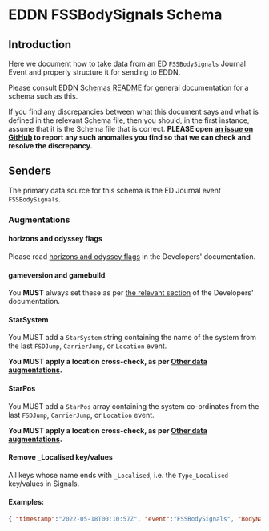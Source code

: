 # EDDN FSSBodySignals Schema

## Introduction
Here we document how to take data from an ED `FSSBodySignals` Journal 
Event and properly structure it for sending to EDDN.

Please consult [EDDN Schemas README](./README-EDDN-schemas.md) for general
documentation for a schema such as this.

If you find any discrepancies between what this document says and what is
defined in the relevant Schema file, then you should, in the first instance,
assume that it is the Schema file that is correct.
**PLEASE open
[an issue on GitHub](https://github.com/EDCD/EDDN/issues/new/choose)
to report any such anomalies you find so that we can check and resolve the
discrepancy.**

## Senders
The primary data source for this schema is the ED Journal event 
`FSSBodySignals`.

### Augmentations
#### horizons and odyssey flags
Please read [horizons and odyssey flags](../docs/Developers.md#horizons-and-odyssey-flags)
in the Developers' documentation.

#### gameversion and gamebuild
You **MUST** always set these as per [the relevant section](../docs/Developers.md#gameversions-and-gamebuild)
of the Developers' documentation.

#### StarSystem
You MUST add a `StarSystem` string containing the name of the system from the 
last `FSDJump`, `CarrierJump`, or `Location` event.

**You MUST apply a location cross-check, as per
[Other data augmentations](../docs/Developers.md#other-data-augmentations).**

#### StarPos
You MUST add a `StarPos` array containing the system co-ordinates from the 
last `FSDJump`, `CarrierJump`, or `Location` event.

**You MUST apply a location cross-check, as per
[Other data augmentations](../docs/Developers.md#other-data-augmentations).**

#### Remove _Localised key/values
All keys whose name ends with `_Localised`, i.e. the `Type_Localised`
key/values in Signals.

#### Examples:

```json
{ "timestamp":"2022-05-18T00:10:57Z", "event":"FSSBodySignals", "BodyName":"Phoi Auwsy ZY-Z d132 7 a", "BodyID":37, "SystemAddress":4546986398603, "Signals":[ { "Type":"$SAA_SignalType_Geological;", "Type_Localised":"Geological", "Count":2 } ] }
```
